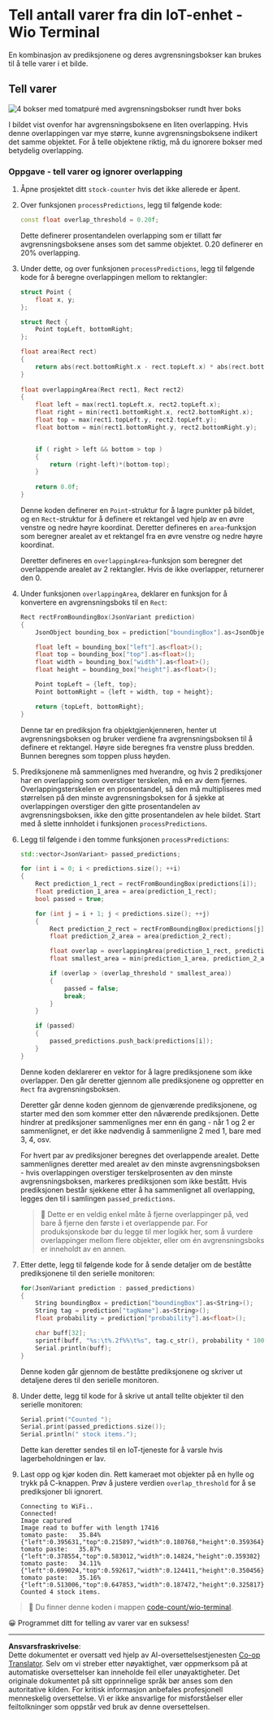 <!--
CO_OP_TRANSLATOR_METADATA:
{
  "original_hash": "0b2ae20b0fc8e73c9598dea937cac038",
  "translation_date": "2025-08-27T22:20:07+00:00",
  "source_file": "5-retail/lessons/2-check-stock-device/wio-terminal-count-stock.md",
  "language_code": "no"
}
-->
# Tell antall varer fra din IoT-enhet - Wio Terminal

En kombinasjon av prediksjonene og deres avgrensningsbokser kan brukes til å telle varer i et bilde.

## Tell varer

![4 bokser med tomatpuré med avgrensningsbokser rundt hver boks](../../../../../translated_images/rpi-stock-with-bounding-boxes.b5540e2ecb7cd49f1271828d3be412671d950e87625c5597ea97c90f11e01097.no.jpg)

I bildet vist ovenfor har avgrensningsboksene en liten overlapping. Hvis denne overlappingen var mye større, kunne avgrensningsboksene indikert det samme objektet. For å telle objektene riktig, må du ignorere bokser med betydelig overlapping.

### Oppgave - tell varer og ignorer overlapping

1. Åpne prosjektet ditt `stock-counter` hvis det ikke allerede er åpent.

1. Over funksjonen `processPredictions`, legg til følgende kode:

    ```cpp
    const float overlap_threshold = 0.20f;
    ```

    Dette definerer prosentandelen overlapping som er tillatt før avgrensningsboksene anses som det samme objektet. 0.20 definerer en 20% overlapping.

1. Under dette, og over funksjonen `processPredictions`, legg til følgende kode for å beregne overlappingen mellom to rektangler:

    ```cpp
    struct Point {
        float x, y;
    };

    struct Rect {
        Point topLeft, bottomRight;
    };

    float area(Rect rect)
    {
        return abs(rect.bottomRight.x - rect.topLeft.x) * abs(rect.bottomRight.y - rect.topLeft.y);
    }
     
    float overlappingArea(Rect rect1, Rect rect2)
    {
        float left = max(rect1.topLeft.x, rect2.topLeft.x);
        float right = min(rect1.bottomRight.x, rect2.bottomRight.x);
        float top = max(rect1.topLeft.y, rect2.topLeft.y);
        float bottom = min(rect1.bottomRight.y, rect2.bottomRight.y);
    
    
        if ( right > left && bottom > top )
        {
            return (right-left)*(bottom-top);
        }
        
        return 0.0f;
    }
    ```

    Denne koden definerer en `Point`-struktur for å lagre punkter på bildet, og en `Rect`-struktur for å definere et rektangel ved hjelp av en øvre venstre og nedre høyre koordinat. Deretter defineres en `area`-funksjon som beregner arealet av et rektangel fra en øvre venstre og nedre høyre koordinat.

    Deretter defineres en `overlappingArea`-funksjon som beregner det overlappende arealet av 2 rektangler. Hvis de ikke overlapper, returnerer den 0.

1. Under funksjonen `overlappingArea`, deklarer en funksjon for å konvertere en avgrensningsboks til en `Rect`:

    ```cpp
    Rect rectFromBoundingBox(JsonVariant prediction)
    {
        JsonObject bounding_box = prediction["boundingBox"].as<JsonObject>();
    
        float left = bounding_box["left"].as<float>();
        float top = bounding_box["top"].as<float>();
        float width = bounding_box["width"].as<float>();
        float height = bounding_box["height"].as<float>();
    
        Point topLeft = {left, top};
        Point bottomRight = {left + width, top + height};
    
        return {topLeft, bottomRight};
    }
    ```

    Denne tar en prediksjon fra objektgjenkjenneren, henter ut avgrensningsboksen og bruker verdiene fra avgrensningsboksen til å definere et rektangel. Høyre side beregnes fra venstre pluss bredden. Bunnen beregnes som toppen pluss høyden.

1. Prediksjonene må sammenlignes med hverandre, og hvis 2 prediksjoner har en overlapping som overstiger terskelen, må en av dem fjernes. Overlappingsterskelen er en prosentandel, så den må multipliseres med størrelsen på den minste avgrensningsboksen for å sjekke at overlappingen overstiger den gitte prosentandelen av avgrensningsboksen, ikke den gitte prosentandelen av hele bildet. Start med å slette innholdet i funksjonen `processPredictions`.

1. Legg til følgende i den tomme funksjonen `processPredictions`:

    ```cpp
    std::vector<JsonVariant> passed_predictions;

    for (int i = 0; i < predictions.size(); ++i)
    {
        Rect prediction_1_rect = rectFromBoundingBox(predictions[i]);
        float prediction_1_area = area(prediction_1_rect);
        bool passed = true;

        for (int j = i + 1; j < predictions.size(); ++j)
        {
            Rect prediction_2_rect = rectFromBoundingBox(predictions[j]);
            float prediction_2_area = area(prediction_2_rect);

            float overlap = overlappingArea(prediction_1_rect, prediction_2_rect);
            float smallest_area = min(prediction_1_area, prediction_2_area);

            if (overlap > (overlap_threshold * smallest_area))
            {
                passed = false;
                break;
            }
        }

        if (passed)
        {
            passed_predictions.push_back(predictions[i]);
        }
    }
    ```

    Denne koden deklarerer en vektor for å lagre prediksjonene som ikke overlapper. Den går deretter gjennom alle prediksjonene og oppretter en `Rect` fra avgrensningsboksen.

    Deretter går denne koden gjennom de gjenværende prediksjonene, og starter med den som kommer etter den nåværende prediksjonen. Dette hindrer at prediksjoner sammenlignes mer enn én gang - når 1 og 2 er sammenlignet, er det ikke nødvendig å sammenligne 2 med 1, bare med 3, 4, osv.

    For hvert par av prediksjoner beregnes det overlappende arealet. Dette sammenlignes deretter med arealet av den minste avgrensningsboksen - hvis overlappingen overstiger terskelprosenten av den minste avgrensningsboksen, markeres prediksjonen som ikke bestått. Hvis prediksjonen består sjekkene etter å ha sammenlignet all overlapping, legges den til i samlingen `passed_predictions`.

    > 💁 Dette er en veldig enkel måte å fjerne overlappinger på, ved bare å fjerne den første i et overlappende par. For produksjonskode bør du legge til mer logikk her, som å vurdere overlappinger mellom flere objekter, eller om én avgrensningsboks er inneholdt av en annen.

1. Etter dette, legg til følgende kode for å sende detaljer om de beståtte prediksjonene til den serielle monitoren:

    ```cpp
    for(JsonVariant prediction : passed_predictions)
    {
        String boundingBox = prediction["boundingBox"].as<String>();
        String tag = prediction["tagName"].as<String>();
        float probability = prediction["probability"].as<float>();

        char buff[32];
        sprintf(buff, "%s:\t%.2f%%\t%s", tag.c_str(), probability * 100.0, boundingBox.c_str());
        Serial.println(buff);
    }
    ```

    Denne koden går gjennom de beståtte prediksjonene og skriver ut detaljene deres til den serielle monitoren.

1. Under dette, legg til kode for å skrive ut antall tellte objekter til den serielle monitoren:

    ```cpp
    Serial.print("Counted ");
    Serial.print(passed_predictions.size());
    Serial.println(" stock items.");
    ```

    Dette kan deretter sendes til en IoT-tjeneste for å varsle hvis lagerbeholdningen er lav.

1. Last opp og kjør koden din. Rett kameraet mot objekter på en hylle og trykk på C-knappen. Prøv å justere verdien `overlap_threshold` for å se prediksjoner bli ignorert.

    ```output
    Connecting to WiFi..
    Connected!
    Image captured
    Image read to buffer with length 17416
    tomato paste:   35.84%  {"left":0.395631,"top":0.215897,"width":0.180768,"height":0.359364}
    tomato paste:   35.87%  {"left":0.378554,"top":0.583012,"width":0.14824,"height":0.359382}
    tomato paste:   34.11%  {"left":0.699024,"top":0.592617,"width":0.124411,"height":0.350456}
    tomato paste:   35.16%  {"left":0.513006,"top":0.647853,"width":0.187472,"height":0.325817}
    Counted 4 stock items.
    ```

> 💁 Du finner denne koden i mappen [code-count/wio-terminal](../../../../../5-retail/lessons/2-check-stock-device/code-count/wio-terminal).

😀 Programmet ditt for telling av varer var en suksess!

---

**Ansvarsfraskrivelse**:  
Dette dokumentet er oversatt ved hjelp av AI-oversettelsestjenesten [Co-op Translator](https://github.com/Azure/co-op-translator). Selv om vi streber etter nøyaktighet, vær oppmerksom på at automatiske oversettelser kan inneholde feil eller unøyaktigheter. Det originale dokumentet på sitt opprinnelige språk bør anses som den autoritative kilden. For kritisk informasjon anbefales profesjonell menneskelig oversettelse. Vi er ikke ansvarlige for misforståelser eller feiltolkninger som oppstår ved bruk av denne oversettelsen.